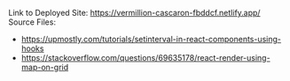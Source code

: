 Link to Deployed Site: https://vermillion-cascaron-fbddcf.netlify.app/
Source Files: 
  - https://upmostly.com/tutorials/setinterval-in-react-components-using-hooks
  - https://stackoverflow.com/questions/69635178/react-render-using-map-on-grid
